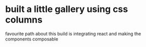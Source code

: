 # built a little gallery using css columns

favourite path about this build is integrating react and making the components composable

